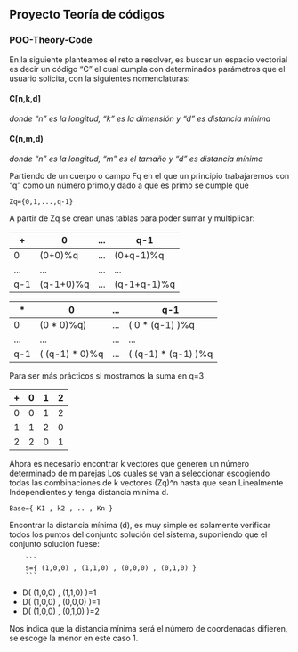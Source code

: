## Proyecto Teoría de códigos
### POO-Theory-Code
En la siguiente planteamos el reto a resolver, es buscar un espacio vectorial es decir un código “C” el cual cumpla con determinados parámetros que el usuario solicita, con la siguientes nomenclaturas:

#### C[n,k,d]
_donde “n” es la longitud, “k” es la dimensión y “d” es distancia mínima_

#### C(n,m,d)
_donde “n” es la longitud, “m” es el tamaño y “d” es distancia mínima_

Partiendo de un cuerpo o campo Fq en el que un principio trabajaremos con “q” como un número primo,y dado a que es primo se cumple que
		
```
Zq={0,1,...,q-1}
``` 
A partir de Zq se crean unas tablas para poder sumar y multiplicar:


|  +| 0 |...|q-1|
| ------ | ------ | ------ | ------ |
| 0 | (0+0)%q|...|(0+q-1)%q|
| ... |...|...|...|
| q-1 |(q-1+0)%q |...|(q-1+q-1)%q|

| * | 0 |...|q-1|
| ------ | ------ | ------ | ------ |
| 0      |(0 * 0)%q)| ...|( 0 * (q-1) )%q|
| ... |...|...|...|
| q-1 |( (q-1) * 0)%q |...|( (q-1) * (q-1) )%q|


Para ser más prácticos si mostramos la suma en  q=3

| + | 0 |1 |2|
| ------ | ------ | ------ | ------ |
|0|0|1|2|
|1|1|2|0|
|2|2|0|1|

Ahora es necesario encontrar k vectores que generen un número determinado de m parejas
Los cuales se van a seleccionar escogiendo todas las combinaciones de k vectores (Zq)^n hasta que sean Linealmente Independientes  y tenga distancia mínima d.
```
Base={ K1 , k2 , .. , Kn }
``` 

Encontrar la distancia mínima (d), es muy simple es solamente verificar todos los puntos del conjunto solución del sistema, suponiendo que el conjunto solución fuese:

        ```
        s={ (1,0,0) , (1,1,0) , (0,0,0) , (0,1,0) }
        ``` 
 
- D( (1,0,0) , (1,1,0) )=1 
- D( (1,0,0) , (0,0,0) )=1 
- D( (1,0,0) , (0,1,0) )=2

Nos indica que la distancia mínima será el número de coordenadas difieren, se escoge la menor en este caso 1.

